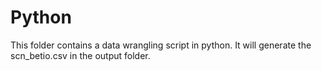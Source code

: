 # Python

This folder contains a data wrangling script in python. It will generate the scn_betio.csv in the output folder. 